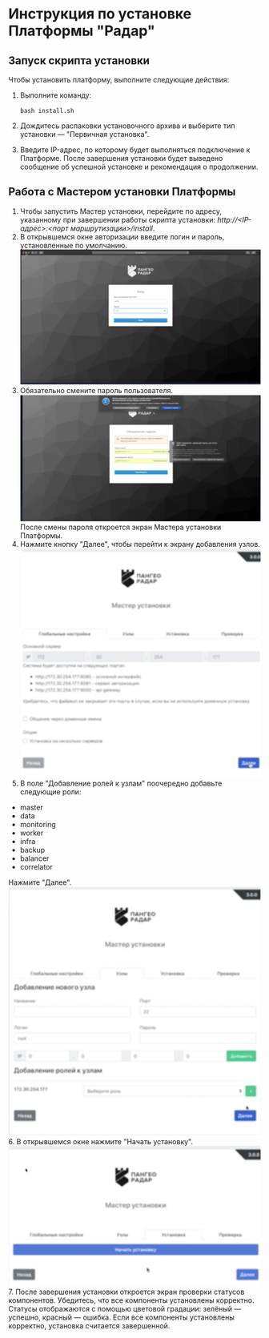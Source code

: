 # Инструкция по установке Платформы "Радар"

## Запуск скрипта установки

Чтобы установить платформу, выполните следующие действия:

1. Выполните команду:
   ```
   bash install.sh
   ```

2. Дождитесь распаковки установочного архива и выберите тип установки — "Первичная установка".
3. Введите IP-адрес, по которому будет выполняться подключение к Платформе.
После завершения установки будет выведено сообщение об успешной установке и рекомендация о продолжении. 

## Работа с Мастером установки Платформы

1. Чтобы запустить Мастер установки, перейдите по адресу, указанному при завершении работы скрипта установки: *http://<IP-адрес>:<порт маршрутизации>/install*.
1. В открывшемся окне авторизации введите логин и пароль, установленные по умолчанию.
![Авторизация в сервисе](../images/autoriz.png)
1. Обязательно смените пароль пользователя.
![Смена пароля](../images/password.png)
После смены пароля откроется экран Мастера установки Платформы.
1. Нажмите кнопку "Далее", чтобы перейти к экрану добавления узлов.
![](../images/install_master.png)
1. В поле "Добавление ролей к узлам" поочередно добавьте следующие роли:
 * master
 * data
 * monitoring
 * worker
 * infra
 * backup
 * balancer
 * correlator

Нажмите "Далее".
![](../images/master.png)
6. В открывшемся окне нажмите "Начать установку".
![](../images/start_install.png)
7. После завершения установки откроется экран проверки статусов компонентов. Убедитесь, что все компоненты установлены корректно. 
Статусы отображаются с помощью цветовой градации: зелёный — успешно, красный — ошибка. 
Если все компоненты установлены корректно, установка считается завершенной. 
